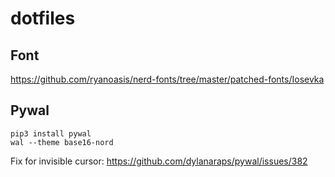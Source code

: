 # dotfiles

## Font
https://github.com/ryanoasis/nerd-fonts/tree/master/patched-fonts/Iosevka

## Pywal
```
pip3 install pywal
wal --theme base16-nord
```
Fix for invisible cursor: https://github.com/dylanaraps/pywal/issues/382
